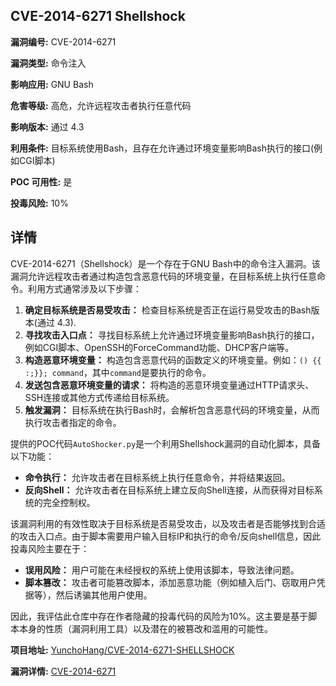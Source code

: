 ## CVE-2014-6271 Shellshock

**漏洞编号:** CVE-2014-6271

**漏洞类型:** 命令注入

**影响应用:** GNU Bash

**危害等级:** 高危，允许远程攻击者执行任意代码

**影响版本:** 通过 4.3

**利用条件:** 目标系统使用Bash，且存在允许通过环境变量影响Bash执行的接口(例如CGI脚本)

**POC 可用性:** 是

**投毒风险:** 10%

## 详情

CVE-2014-6271（Shellshock）是一个存在于GNU Bash中的命令注入漏洞。该漏洞允许远程攻击者通过构造包含恶意代码的环境变量，在目标系统上执行任意命令。利用方式通常涉及以下步骤：

1.  **确定目标系统是否易受攻击：** 检查目标系统是否正在运行易受攻击的Bash版本(通过 4.3).
2.  **寻找攻击入口点：** 寻找目标系统上允许通过环境变量影响Bash执行的接口，例如CGI脚本、OpenSSH的ForceCommand功能、DHCP客户端等。
3.  **构造恶意环境变量：** 构造包含恶意代码的函数定义的环境变量。例如：`() {{ :;}}; command`，其中`command`是要执行的命令。
4.  **发送包含恶意环境变量的请求：** 将构造的恶意环境变量通过HTTP请求头、SSH连接或其他方式传递给目标系统。
5.  **触发漏洞：** 目标系统在执行Bash时，会解析包含恶意代码的环境变量，从而执行攻击者指定的命令。

提供的POC代码`AutoShocker.py`是一个利用Shellshock漏洞的自动化脚本，具备以下功能：

*   **命令执行：** 允许攻击者在目标系统上执行任意命令，并将结果返回。
*   **反向Shell：** 允许攻击者在目标系统上建立反向Shell连接，从而获得对目标系统的完全控制权。

该漏洞利用的有效性取决于目标系统是否易受攻击，以及攻击者是否能够找到合适的攻击入口点。由于脚本需要用户输入目标IP和执行的命令/反向shell信息，因此投毒风险主要在于：

*   **误用风险：** 用户可能在未经授权的系统上使用该脚本，导致法律问题。
*   **脚本篡改：**  攻击者可能篡改脚本，添加恶意功能（例如植入后门、窃取用户凭据等），然后诱骗其他用户使用。

因此，我评估此仓库中存在作者隐藏的投毒代码的风险为10%。这主要是基于脚本本身的性质（漏洞利用工具）以及潜在的被篡改和滥用的可能性。

**项目地址:** [YunchoHang/CVE-2014-6271-SHELLSHOCK](https://github.com/YunchoHang/CVE-2014-6271-SHELLSHOCK)

**漏洞详情:** [CVE-2014-6271](https://nvd.nist.gov/vuln/detail/CVE-2014-6271)